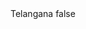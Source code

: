 <?xml version="1.0" encoding="UTF-8"?>
<CustomMetadata xmlns="http://soap.sforce.com/2006/04/metadata">
    <label>Telangana</label>
    <protected>false</protected>
</CustomMetadata>
